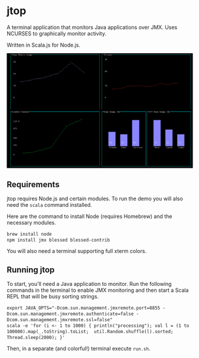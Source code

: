 jtop
=============

A terminal application that monitors Java applications over JMX. Uses NCURSES to graphically monitor activity.

Written in Scala.js for Node.js.

![screenshot](screenshot.png)


## Requirements

jtop requires Node.js and certain modules. To run the demo you will also need the `scala` command installed.

Here are the command to install Node (requires Homebrew) and the necessary modules.

    brew install node
    npm install jmx blessed blessed-contrib

You will also need a terminal supporting full xterm colors.

## Running jtop

To start, you'll need a Java application to monitor. Run the following commands in the terminal to enable JMX monitoring and then start a Scala REPL that will be busy sorting strings.

    export JAVA_OPTS="-Dcom.sun.management.jmxremote.port=8855 -Dcom.sun.management.jmxremote.authenticate=false -Dcom.sun.management.jmxremote.ssl=false"
    scala -e 'for (i <- 1 to 1000) { println("processing"); val l = (1 to 100000).map(_.toString).toList;  util.Random.shuffle(l).sorted; Thread.sleep(2000); }'

Then, in a separate (and colorful!) terminal execute `run.sh`.

